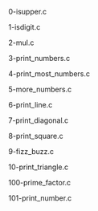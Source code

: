 0-isupper.c

1-isdigit.c

2-mul.c

3-print_numbers.c

4-print_most_numbers.c

5-more_numbers.c

6-print_line.c

7-print_diagonal.c

8-print_square.c

9-fizz_buzz.c

10-print_triangle.c

100-prime_factor.c

101-print_number.c
